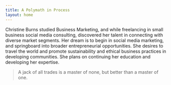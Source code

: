 ```yaml
---
title: A Polymath in Process
layout: home
---
```


Christine Burns studied Business Marketing, and while freelancing in small business social media consulting, discovered her talent in connecting with diverse market segments. Her dream is to begin in social media marketing, and springboard into broader entrepreneurial opportunities. She desires to travel the world and promote sustainability and ethical business practices in developing communities. She plans on continuing her education and developing her expertise.

> A jack of all trades is a master of none, but better than a master of one. 